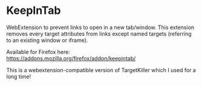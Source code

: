 # KeepInTab
WebExtension to prevent links to open in a new tab/window.
This extension removes every target attributes from links except named targets (referring to an existing window or iframe).

Available for Firefox here: https://addons.mozilla.org/firefox/addon/keepintab/

This is a webextension-compatible version of TargetKiller which I used for a long time!
